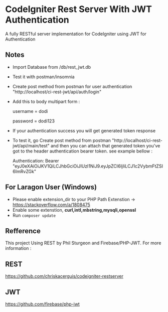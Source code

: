 # CodeIgniter Rest Server With JWT Authentication

A fully RESTful server implementation for CodeIgniter using JWT for Authentication
## Notes

- Import Database from /db/rest_jwt.db
- Test it with postman/insomnia
- Create post method from postman for user authentication "http://localhost/ci-rest-jwt/api/auth/login"
- Add this to body multipart form :
	
	username = dodi
	
	password = dodi123
- If your authentication success you will get generated token response
- To test it, go Create post method from postman "http://localhost/ci-rest-jwt/api/main/test" and then you can attach that generated token you've got to the header authentication bearer token. see example bellow :

	Authentication: Bearer "eyJ0eXAiOiJKV1QiLCJhbGciOiJIUzI1NiJ9.eyJpZCI6IjIiLCJ1c2VybmFtZSI6ImRvZGk"

## For Laragon User (Windows)

- Please enable extension_dir to your PHP Path Extenstion -> https://stackoverflow.com/a/1808475
- Enable some extenstion, **curl,intl,mbstring,mysqli,openssl**
- Run ```composer update```

## Refference

This project Using REST by Phil Sturgeon and Firebase/PHP-JWT.
For more information :
## REST
https://github.com/chriskacerguis/codeigniter-restserver
## JWT
https://github.com/firebase/php-jwt
